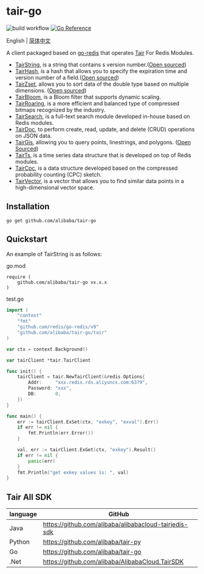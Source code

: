 # tair-go

![build workflow](https://github.com/alibaba/tair-go/actions/workflows/go.yml/badge.svg)
[![Go Reference](https://pkg.go.dev/badge/github.com/alibaba/tair-go.svg)](https://pkg.go.dev/github.com/alibaba/tair-go)

English | [简体中文](./README-CN.md)

A client packaged based on [go-redis](https://github.com/go-redis/redis) that operates [Tair](https://www.alibabacloud.com/help/en/apsaradb-for-redis/latest/apsaradb-for-redis-enhanced-edition-overview) For Redis Modules.

* [TairString](https://www.alibabacloud.com/help/en/tair/developer-reference/exstring), is a string that contains s version number.([Open sourced](https://github.com/alibaba/TairString))
* [TairHash](https://www.alibabacloud.com/help/en/tair/developer-reference/exhash), is a hash that allows you to specify the expiration time and version number of a field.([Open sourced](https://github.com/alibaba/TairHash))
* [TairZset](https://www.alibabacloud.com/help/en/tair/developer-reference/tairzset), allows you to sort data of the double type based on multiple dimensions. ([Open sourced](https://github.com/alibaba/TairZset))
* [TairBloom](https://www.alibabacloud.com/help/en/tair/developer-reference/bloom), is a Bloom filter that supports dynamic scaling. 
* [TairRoaring](https://www.alibabacloud.com/help/en/tair/developer-reference/roaring), is a more efficient and balanced type of compressed bitmaps recognized by the industry. 
* [TairSearch](https://www.alibabacloud.com/help/en/tair/developer-reference/search), is a full-text search module developed in-house based on Redis modules. 
* [TairDoc](https://www.alibabacloud.com/help/en/tair/developer-reference/doc), to perform create, read, update, and delete (CRUD) operations on JSON data. 
* [TairGis](https://www.alibabacloud.com/help/en/tair/developer-reference/gis), allowing you to query points, linestrings, and polygons. ([Open Sourced](https://github.com/tair-opensource/TairGis))
* [TairTs](https://www.alibabacloud.com/help/en/tair/developer-reference/ts), is a time series data structure that is developed on top of Redis modules.  
* [TairCpc](https://www.alibabacloud.com/help/en/tair/developer-reference/taircpc), is a data structure developed based on the compressed probability counting (CPC) sketch.
* [TairVector](https://www.alibabacloud.com/help/en/tair/developer-reference/vector), is a vector that allows you to find similar data points in a high-dimensional vector space.

## Installation

```
go get github.com/alibaba/tair-go
```

## Quickstart
An example of TairString is as follows:

go.mod
```
require (
	github.com/alibaba/tair-go vx.x.x
)
```

test.go
```Go
import (
	"context"
	"fmt"
	"github.com/redis/go-redis/v9"
	"github.com/alibaba/tair-go/tair"
)

var ctx = context.Background()

var tairClient *tair.TairClient

func init() {
	tairClient = tair.NewTairClient(&redis.Options{
		Addr:     "xxx.redis.rds.aliyuncs.com:6379",
		Password: "xxx",
		DB:       0,
	})
}

func main() {
	err := tairClient.ExSet(ctx, "exkey", "exval").Err()
	if err != nil {
		fmt.Println(err.Error())
	}

	val, err := tairClient.ExGet(ctx, "exkey").Result()
	if err != nil {
		panic(err)
	}
	fmt.Println("get exkey values is: ", val)
}
```

## Tair All SDK

| language | GitHub |
|----------|---|
| Java     |https://github.com/alibaba/alibabacloud-tairjedis-sdk|
| Python   |https://github.com/alibaba/tair-py|
| Go       |https://github.com/alibaba/tair-go|
| .Net     |https://github.com/alibaba/AlibabaCloud.TairSDK|
